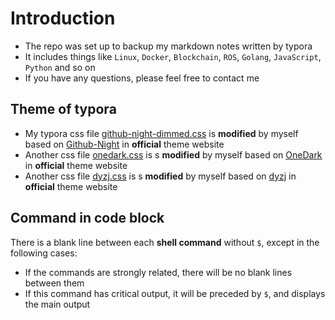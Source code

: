 # Introduction

-   The repo was set up to backup my markdown notes written by typora
-   It includes things like `Linux`, `Docker`, `Blockchain`, `ROS`, `Golang`, `JavaScript`, `Python` and so on
-   If you have any questions, please feel free to contact me

## Theme of typora

-   My typora css file [github-night-dimmed.css](https://github.com/Jxpro/MD-Repo/blob/main/.theme/github-night-dimmed.css) is **modified** by myself based on [Github-Night](https://theme.typora.io/theme/Github-Night/) in **official** theme website
-   Another css file [onedark.css](https://github.com/Jxpro/MD-Repo/blob/main/.theme/onedark.css) is s **modified** by myself based on [OneDark](https://theme.typora.io/theme/OneDark/) in **official** theme website
-   Another css file [dyzj.css](https://github.com/Jxpro/MD-Repo/blob/main/.theme/dyzj.css) is s **modified** by myself based on [dyzj](https://theme.typora.io/theme/dyzj/) in **official** theme website

## Command in code block

There is a blank line between each **shell command** without `$`, except in the following cases:

-   If the commands are strongly related, there will be no blank lines between them
-   If this command has critical output, it will be preceded by `$`, and displays the main output

